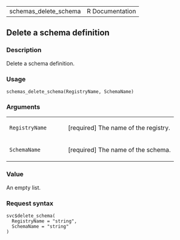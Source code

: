 <table style="width: 100%;">
<tbody>
<tr class="odd">
<td>schemas_delete_schema</td>
<td style="text-align: right;">R Documentation</td>
</tr>
</tbody>
</table>

## Delete a schema definition

### Description

Delete a schema definition.

### Usage

    schemas_delete_schema(RegistryName, SchemaName)

### Arguments

<table>
<colgroup>
<col style="width: 35%" />
<col style="width: 65%" />
</colgroup>
<tbody>
<tr class="odd">
<td><code
id="schemas_delete_schema_:_RegistryName">RegistryName</code></td>
<td><p>[required] The name of the registry.</p></td>
</tr>
<tr class="even">
<td><code id="schemas_delete_schema_:_SchemaName">SchemaName</code></td>
<td><p>[required] The name of the schema.</p></td>
</tr>
</tbody>
</table>

### Value

An empty list.

### Request syntax

    svc$delete_schema(
      RegistryName = "string",
      SchemaName = "string"
    )
